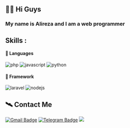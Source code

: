 ## 👋🏻 Hi Guys

### My name is Alireza and I am a web programmer 

## Skills :

#### 🧡 Languages
![php](https://img.shields.io/badge/PHP-3178C6?style=for-the-badge&logo=php&logoColor=white)
![javascript](https://img.shields.io/badge/JavaScript-323330?style=for-the-badge&logo=javascript&logoColor=F7DF1E)
![python](https://img.shields.io/badge/Python-3d69a6?style=for-the-badge&logo=python&logoColor=white)

#### 🗿 Framework
![laravel](https://img.shields.io/badge/laravel-critical?style=for-the-badge&logo=laravel&logoColor=white)
![nodejs](https://img.shields.io/badge/nodejs-fffff?style=for-the-badge&logo=nodedotjs&logoColor=white)

## 🛰️ Contact Me
[![Gmail Badge](https://img.shields.io/badge/-toolsalireza10up@gmail.com-c14438?style=flat&logo=Gmail&logoColor=white&link=mailto:toolsalireza10up@gmail.com)](mailto:milwad.dev@gmail.com)
[![Telegram Badge](https://img.shields.io/badge/-Telegram-blue?style=flat&logo=telegram&logoColor=white&link=https://t.me/milwad84dev/)](https://t.me/alireza10up/)
<img src="https://komarev.com/ghpvc/?username=alireza10up" />
